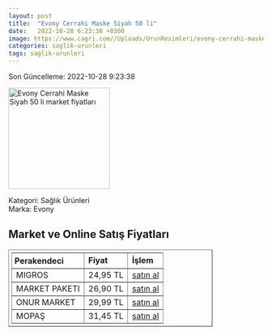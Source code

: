 ```yaml
---
layout: post
title:  "Evony Cerrahi Maske Siyah 50 li"
date:   2022-10-28 6:23:38 +0300
image: https://www.cagri.com//Uploads/UrunResimleri/evony-cerrahi-maske-siyah-50-li-624-6c.jpg
categories: saglik-urunleri
tags: saglik-urunleri
---
```


Son Güncelleme: 2022-10-28 9:23:38

<img src="https://www.cagri.com//Uploads/UrunResimleri/evony-cerrahi-maske-siyah-50-li-624-6c.jpg" width="200" alt="Evony Cerrahi Maske Siyah 50 li market fiyatları" />

Kategori: Sağlık Ürünleri
<br />
Marka: Evony

<h2>Market ve Online Satış Fiyatları</h2>

<table border="1" style="padding: 5px;width:80%;">
  <tr>
    <td style="padding: 5px;"><strong>Perakendeci</strong></td>
    <td><strong>Fiyat</strong></td>
    <td><strong>İşlem</strong></td>
  </tr>
  <tr>
              <td title="Migros">MIGROS</td>
              <td>24,95 TL</td>
              <td><a title="Migros" target="_blank" href="https://www.migros.com.tr/evony-3-katli-cerrahi-siyah-maske-50li-p-1e22e6b">satın al</a></td>
            </tr><tr>
              <td title="Market Paketi">MARKET PAKETI</td>
              <td>26,90 TL</td>
              <td><a title="Market Paketi" target="_blank" href="https://www.marketpaketi.com.tr/evony-cerrahi-maske-yumusak-lastikli-50-adet-3-katli-p-550983">satın al</a></td>
            </tr><tr>
              <td title="Onur Market">ONUR MARKET</td>
              <td>29,99 TL</td>
              <td><a title="Onur Market" target="_blank" href="https://www.onurmarket.com/-evony-cerrahi-maske-cocuk-kids-50-li--69105">satın al</a></td>
            </tr><tr>
              <td title="Mopaş">MOPAŞ</td>
              <td>31,45 TL</td>
              <td><a title="Mopaş" target="_blank" href="https://www.mopas.com.tr/evony-cerrahi-maske-siyah-50li/p/858965">satın al</a></td>
            </tr>
</table>
